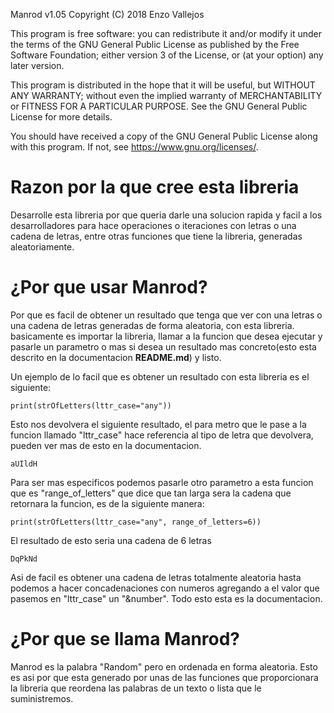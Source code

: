 Manrod v1.05
Copyright (C) 2018 Enzo Vallejos

This program is free software: you can redistribute it and/or modify
it under the terms of the GNU General Public License as published by
the Free Software Foundation; either version 3 of the License, or
(at your option) any later version.

This program is distributed in the hope that it will be useful,
but WITHOUT ANY WARRANTY; without even the implied warranty of
MERCHANTABILITY or FITNESS FOR A PARTICULAR PURPOSE.  See the
GNU General Public License for more details.

You should have received a copy of the GNU General Public License
along with this program.  If not, see <https://www.gnu.org/licenses/>.

# Razon por la que cree esta libreria

Desarrolle esta libreria por que queria darle una solucion rapida y facil a los desarrolladores para hace operaciones o iteraciones con letras o una cadena de letras, entre otras funciones que tiene la libreria, generadas aleatoriamente.

# ¿Por que usar Manrod?

Por que es facil de obtener un resultado que tenga que ver con una letras o una cadena de letras generadas de forma aleatoria, con esta libreria. basicamente es importar la libreria, llamar a la funcion que desea ejecutar y pasarle un parametro o mas si desea un resultado mas concreto(esto esta descrito en la documentacion **README.md**) y listo.

Un ejemplo de lo facil que es obtener un resultado con esta libreria es el siguiente:
```
print(strOfLetters(lttr_case="any"))
```
Esto nos devolvera el siguiente resultado, el para metro que le pase a la funcion llamado "lttr_case" hace referencia al tipo de letra que devolvera, pueden ver mas de esto en la documentacion.
```
aUIldH
```
Para ser mas especificos podemos pasarle otro parametro a esta funcion que es "range_of_letters" que dice que tan larga sera la cadena que retornara la funcion, es de la siguiente manera:
```
print(strOfLetters(lttr_case="any", range_of_letters=6))
```
El resultado de esto seria una cadena de 6 letras
```
DqPkNd
```

Asi de facil es obtener una cadena de letras totalmente aleatoria hasta podemos a hacer concadenaciones con numeros agregando a el valor que pasemos en "lttr_case" un "&number". Todo esto esta es la documentacion.

# ¿Por que se llama Manrod?

Manrod es la palabra "Random" pero en ordenada en forma aleatoria. Esto es asi por que esta generado por unas de las funciones que proporcionara la libreria que reordena las palabras de un texto o lista que le suministremos.
